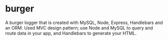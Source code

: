 # burger

A burger logger that is created with MySQL, Node, Express, Handlebars and an ORM. Used MVC design pattern; use Node and MySQL to query and route data in your app, and Handlebars to generate your HTML.
